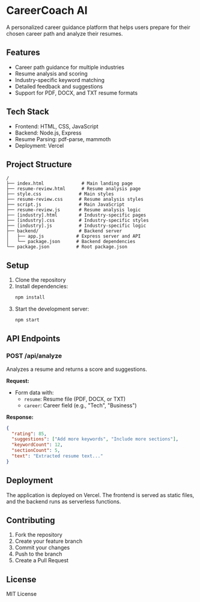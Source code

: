# CareerCoach AI

A personalized career guidance platform that helps users prepare for their chosen career path and analyze their resumes.

## Features

- Career path guidance for multiple industries
- Resume analysis and scoring
- Industry-specific keyword matching
- Detailed feedback and suggestions
- Support for PDF, DOCX, and TXT resume formats

## Tech Stack

- Frontend: HTML, CSS, JavaScript
- Backend: Node.js, Express
- Resume Parsing: pdf-parse, mammoth
- Deployment: Vercel

## Project Structure

```
/
├── index.html              # Main landing page
├── resume-review.html      # Resume analysis page
├── style.css              # Main styles
├── resume-review.css      # Resume analysis styles
├── script.js              # Main JavaScript
├── resume-review.js       # Resume analysis logic
├── [industry].html        # Industry-specific pages
├── [industry].css         # Industry-specific styles
├── [industry].js          # Industry-specific logic
├── backend/               # Backend server
│   ├── app.js            # Express server and API
│   └── package.json      # Backend dependencies
└── package.json          # Root package.json
```

## Setup

1. Clone the repository
2. Install dependencies:
   ```bash
   npm install
   ```
3. Start the development server:
   ```bash
   npm start
   ```

## API Endpoints

### POST /api/analyze
Analyzes a resume and returns a score and suggestions.

**Request:**
- Form data with:
  - `resume`: Resume file (PDF, DOCX, or TXT)
  - `career`: Career field (e.g., "Tech", "Business")

**Response:**
```json
{
  "rating": 85,
  "suggestions": ["Add more keywords", "Include more sections"],
  "keywordCount": 12,
  "sectionCount": 5,
  "text": "Extracted resume text..."
}
```

## Deployment

The application is deployed on Vercel. The frontend is served as static files, and the backend runs as serverless functions.

## Contributing

1. Fork the repository
2. Create your feature branch
3. Commit your changes
4. Push to the branch
5. Create a Pull Request

## License

MIT License 